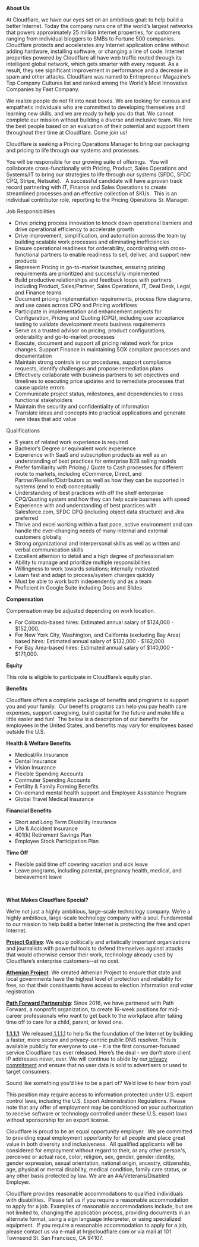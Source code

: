 <div class="content-intro">
	<div><strong>About Us</strong></div>
	<div>
		<p><span style="font-weight: 400;">At Cloudflare, we have our eyes set on an ambitious goal: to help build a better Internet. Today the company runs one of the world’s largest networks that powers approximately 25 million Internet properties, for customers ranging from individual bloggers to SMBs to Fortune 500 companies. Cloudflare protects and accelerates any Internet application online without adding hardware, installing software, or changing a line of code. Internet properties powered by Cloudflare all have web traffic routed through its intelligent global network, which gets smarter with every request. As a result, they see significant improvement in performance and a decrease in spam and other attacks. Cloudflare was named to Entrepreneur Magazine’s Top Company Cultures list and ranked among the World’s Most Innovative Companies by Fast Company.</span><span style="font-weight: 400;">&nbsp;</span></p>
		<p><span style="font-weight: 400;">We realize people do not fit into neat boxes. We are looking for curious and empathetic individuals who are committed to developing themselves and learning new skills, and we are ready to help you do that. We cannot complete our mission without building a diverse and inclusive team. We hire the best people based on an evaluation of their potential and support them throughout their time at Cloudflare. Come join us!&nbsp;</span></p>
	</div>
</div>
<p>Cloudflare is seeking a Pricing Operations Manager to bring our packaging and pricing to life through our systems and processes.</p>
<p>You will be responsible for our growing suite of offerings.&nbsp; You will collaborate cross-functionally with Pricing, Product, Sales Operations and Systems/IT to bring our strategies to life through our systems (SFDC, SFDC CPQ, Stripe, Netsuite). &nbsp; A successful candidate will have a proven track record partnering with IT, Finance and Sales Operations to create streamlined processes and an effective collection of SKUs.&nbsp; This is an individual contributor role, reporting to the Pricing Operations Sr. Manager.</p>
<p>Job Responsibilities</p>
<ul>
	<li>Drive pricing process innovation to knock down operational barriers and drive operational efficiency to accelerate growth&nbsp;</li>
	<li>Drive improvement, simplification, and automation across the team by building scalable work processes and eliminating inefficiencies</li>
	<li>Ensure operational readiness for orderability, coordinating with cross-functional partners to enable readiness to sell, deliver, and support new products</li>
	<li>Represent Pricing in go-to-market launches, ensuring pricing requirements are prioritized and successfully implemented</li>
	<li>Build productive relationships and feedback loops with partners including Product, Sales/Partner, Sales Operations, IT, Deal Desk, Legal, and Finance teams</li>
	<li>Document pricing implementation requirements, process flow diagrams, and use cases across CPQ and Pricing workflows</li>
	<li>Participate in implementation and enhancement projects for Configuration, Pricing and Quoting (CPQ), including user acceptance testing to validate development meets business requirements</li>
	<li>Serve as a trusted advisor on pricing, product configurations, orderability and go-to-market processes</li>
	<li>Execute, document and support all pricing related work for price changes. Support Finance in maintaining SOX compliant processes and documentation</li>
	<li>Maintain strong controls in our procedures, support compliance requests, identify challenges and propose remediation plans</li>
	<li>Effectively collaborate with business partners to set objectives and timelines to executing price updates and to remediate processes that cause update errors</li>
	<li>Communicate project status, milestones, and dependencies to cross functional stakeholders</li>
	<li>Maintain the security and confidentiality of information</li>
	<li>Translate ideas and concepts into practical applications and generate new ideas that add value</li>
</ul>
<p>Qualifications</p>
<ul>
	<li>5 years of related work experience is required</li>
	<li>Bachelor’s Degree or equivalent work experience</li>
	<li>Experience with SaaS and subscription products as well as an understanding of best practices for enterprise B2B selling models</li>
	<li>Prefer familiarity with Pricing / Quote to Cash processes for different route to markets, including eCommerce, Direct, and Partner/Reseller/Distributors as well as how they can be supported in systems (end to end) conceptually</li>
	<li>Understanding of best practices with off the shelf enterprise CPQ/Quoting system and how they can help scale business with speed</li>
	<li>Experience with and understanding of best practices with Salesforce.com, SFDC CPQ (including object data structure) and Jira preferred</li>
	<li>Thrive and excel working within a fast pace, active environment and can handle the ever-changing needs of many internal and external customers globally</li>
	<li>Strong organizational and interpersonal skills as well as written and verbal communication skills</li>
	<li>Excellent attention to detail and a high degree of professionalism</li>
	<li>Ability to manage and prioritize multiple responsibilities</li>
	<li>Willingness to work towards solutions; internally motivated</li>
	<li>Learn fast and adapt to process/system changes quickly</li>
	<li>Must be able to work both independently and as a team</li>
	<li>Proficient in Google Suite including Docs and Slides</li>
</ul>
<p><strong>Compensation</strong></p>
<p>Compensation may be adjusted depending on work location.</p>
<ul>
	<li>For Colorado-based hires: Estimated annual salary of $124,000 - $152,000.</li>
	<li>For New York City, Washington, and California (excluding Bay Area) based hires: Estimated annual salary of $132,000 - $162,000.</li>
	<li>For Bay Area-based hires: Estimated annual salary of $140,000 - $171,000.</li>
</ul>
<p><strong>Equity</strong></p>
<p>This role is eligible to participate in Cloudflare’s equity plan.</p>
<p><strong>Benefits</strong></p>
<p>Cloudflare offers a complete package of benefits and programs to support you and your family.&nbsp; Our benefits programs can help you pay health care expenses, support caregiving, build capital for the future and make life a little easier and fun!&nbsp; The below is a description of our benefits for employees in the United States, and benefits may vary for employees based outside the U.S.</p>
<p><strong>Health &amp; Welfare Benefits</strong></p>
<ul>
	<li>Medical/Rx Insurance</li>
	<li>Dental Insurance</li>
	<li>Vision Insurance</li>
	<li>Flexible Spending Accounts</li>
	<li>Commuter Spending Accounts</li>
	<li>Fertility &amp; Family Forming Benefits</li>
	<li>On-demand mental health support and Employee Assistance Program</li>
	<li>Global Travel Medical Insurance</li>
</ul>
<p><strong>Financial Benefits</strong></p>
<ul>
	<li>Short and Long Term Disability Insurance</li>
	<li>Life &amp; Accident Insurance</li>
	<li>401(k) Retirement Savings Plan</li>
	<li>Employee Stock Participation Plan</li>
</ul>
<p><strong>Time Off</strong></p>
<ul>
	<li>Flexible paid time off covering vacation and sick leave</li>
	<li>Leave programs, including parental, pregnancy health, medical, and bereavement leave</li>
</ul>
<p>&nbsp;</p>
<div class="content-conclusion">
	<p><strong>What Makes Cloudflare Special?</strong></p>
	<p><span style="font-weight: 400;">We’re not just a highly ambitious, large-scale technology company. We’re a highly ambitious, large-scale technology company with a soul. Fundamental to our mission to help build a better Internet is protecting the free and open Internet.</span></p>
	<p><a href="https://blog.cloudflare.com/protecting-free-expression-online/"><strong>Project Galileo</strong></a><span style="font-weight: 400;">: We equip politically and artistically important organizations and journalists with powerful tools to defend themselves against attacks that would otherwise censor their work, technology already used by Cloudflare’s enterprise customers--at no cost.</span></p>
	<p><strong><a href="https://www.cloudflare.com/athenian/">Athenian Project</a></strong><span style="font-weight: 400;">: We created Athenian Project to ensure that state and local governments have the highest level of protection and reliability for free, so that their constituents have access to election information and voter registration.</span></p>
	<p><a href="https://blog.cloudflare.com/tag/path-forward/"><strong>Path Forward Partnership</strong></a><span style="font-weight: 400;">: Since 2016, we have partnered with Path Forward, a nonprofit organization, to create 16-week positions for mid-career professionals who want to get back to the workplace after taking time off to care for a child, parent, or loved one.</span></p>
	<p><a href="https://1.1.1.1/"><strong>1.1.1.1</strong></a><span style="font-weight: 400;">: We released</span><a href="https://1.1.1.1/"> <span style="font-weight: 400;">1.1.1.1</span></a><span style="font-weight: 400;"> to help fix the foundation of the Internet by building a faster, more secure and privacy-centric public DNS resolver. This is available publicly for everyone to use - it is the first consumer-focused service Cloudflare has ever released. Here’s the deal - we don’t store client IP addresses never, ever. We will continue to abide by our</span><a href="https://developers.cloudflare.com/1.1.1.1/privacy/public-dns-resolver"> privacy commitment</a><span style="font-weight: 400;"> and ensure that no user data is sold to advertisers or used to target consumers.</span></p>
	<p><span style="font-weight: 400;">Sound like something you’d like to be a part of? We’d love to hear from you!</span></p>
	<p><span style="font-weight: 400;">This position may require access to information protected under U.S. export control laws, including the U.S. Export Administration Regulations. Please note that any offer of employment may be conditioned on your authorization to receive software or technology controlled under these U.S. export laws without sponsorship for an export license.</span></p>
	<p><span style="font-weight: 400;">Cloudflare is proud to be an equal opportunity employer. &nbsp;We are committed to providing equal employment opportunity for all people and place great value in both diversity and inclusiveness. &nbsp;All qualified applicants will be considered for employment without regard to their, or any other person's, perceived or actual</span> <span style="font-weight: 400;">race, color, religion, sex, gender, gender identity, gender expression, sexual orientation, national origin, ancestry, citizenship, age, physical or mental disability, medical condition, family care status, or any other basis protected by law. </span><span style="font-weight: 400;">We are an AA/Veterans/Disabled Employer.</span></p>
	<p><span style="font-weight: 400;">Cloudflare provides reasonable accommodations to qualified individuals with disabilities. &nbsp;Please tell us if you require a reasonable accommodation to apply for a job. Examples of reasonable accommodations include, but are not limited to, changing the application process, providing documents in an alternate format, using a sign language interpreter, or using specialized equipment. &nbsp;If you require a reasonable accommodation to apply for a job, please contact us via e-mail at </span><span style="font-weight: 400;">hr@cloudflare.com</span><span style="font-weight: 400;"> or via mail at 101 Townsend St. San Francisco, CA 94107.</span></p>
</div>